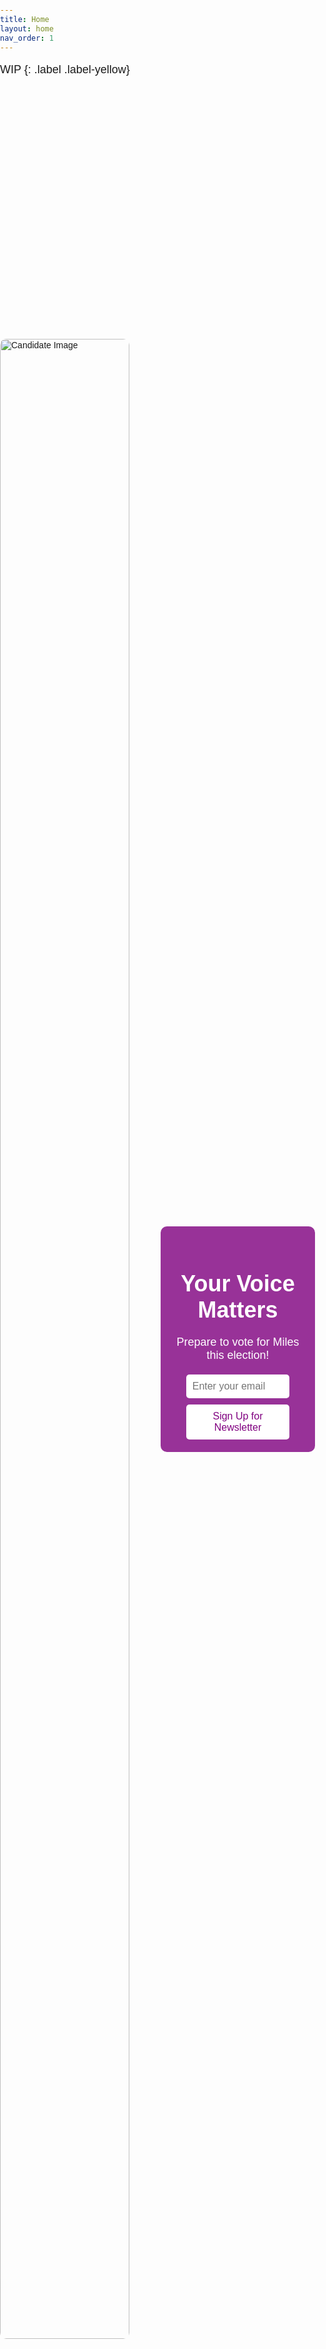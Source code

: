 ```yaml
---
title: Home
layout: home
nav_order: 1
---
```


WIP
{: .label .label-yellow}

<html lang="en">
<head>
    <meta charset="UTF-8">
    <meta name="viewport" content="width=device-width, initial-scale=1.0">
    <title>Political Campaign</title>
    <style>
        body, html {
            margin: 0;
            padding: 0;
            height: 100%;
            font-family: Arial, sans-serif;
        }
        .container {
            display: flex;
            height: 100vh;
            align-items: center;
            justify-content: center;
        }
        .image-box {
            flex: 1;
            height: 80%;
        }
        .image-box img {
            height: 100%;
            width: 100%;
            object-fit: cover;
            border-radius: 10px;
        }
        .text-box {
            flex: 1;
            background-color: rgba(128, 0, 128, 0.8); /* Purple box */
            padding: 20px;
            margin-left: 50px;
            border-radius: 10px;
            color: white;
            text-align: center;
        }
        h1 {
            font-size: 36px;
            margin-bottom: 20px;
        }
        p {
            font-size: 18px;
            margin-bottom: 20px;
        }
        .newsletter-form {
            display: flex;
            flex-direction: column;
            gap: 10px;
            align-items: center;
        }
        .input-field {
            padding: 10px;
            border: none;
            border-radius: 5px;
            width: 80%;
            max-width: 300px;
            font-size: 16px;
        }
        .submit-button {
            background-color: white;
            color: purple;
            padding: 10px 20px;
            border: none;
            border-radius: 5px;
            cursor: pointer;
            font-size: 16px;
            text-align: center;
            width: 80%;
            max-width: 300px;
        }
        .submit-button:hover {
            background-color: purple;
            color: white;
        }
    </style>
</head>
<body>
    <div class="container">
        <div class="image-box">
            <img src="candidate.jpg" alt="Candidate Image"> <!-- Replace with your image path -->
        </div>
        <div class="text-box">
            <h1>Your Voice Matters</h1>
            <p>Prepare to vote for Miles this election!</p>
            <div class="newsletter-form">
                <input type="email" class="input-field" placeholder="Enter your email" required>
                <button class="submit-button">Sign Up for Newsletter</button>
            </div>
        </div>
    </div>
</body>
</html>


----

